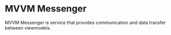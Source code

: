 MVVM Messenger
====================
MVVM Messenger is service that provides communication and data transfer between viewmodels. 
